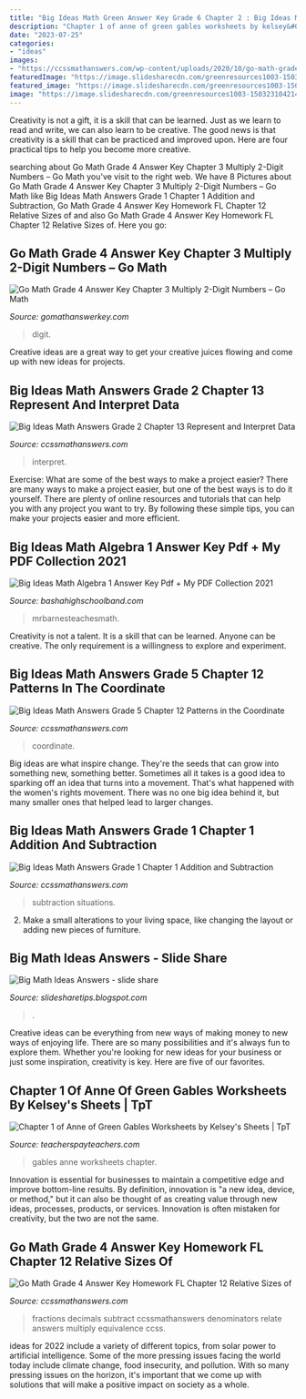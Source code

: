 ```yaml
---
title: "Big Ideas Math Green Answer Key Grade 6 Chapter 2 : Big Ideas Math Answers Grade 5 Chapter 12 Patterns In The Coordinate"
description: "Chapter 1 of anne of green gables worksheets by kelsey&#039;s sheets"
date: "2023-07-25"
categories:
- "ideas"
images:
- "https://ccssmathanswers.com/wp-content/uploads/2020/10/go-math-grade-4-chapter-12-relative-sizes-of-measurement-units-review-test-answer-key.jpeg"
featuredImage: "https://image.slidesharecdn.com/greenresources1003-150323104214-conversion-gate01/95/green-resources-1003-3-638.jpg?cb=1427125373"
featured_image: "https://image.slidesharecdn.com/greenresources1003-150323104214-conversion-gate01/95/green-resources-1003-3-638.jpg?cb=1427125373"
image: "https://image.slidesharecdn.com/greenresources1003-150323104214-conversion-gate01/95/green-resources-1003-3-638.jpg?cb=1427125373"
---
```



Creativity is not a gift, it is a skill that can be learned. Just as we learn to read and write, we can also learn to be creative. The good news is that creativity is a skill that can be practiced and improved upon. Here are four practical tips to help you become more creative.

	

		
searching about Go Math Grade 4 Answer Key Chapter 3 Multiply 2-Digit Numbers – Go Math you've visit to the right web. We have 8 Pictures about Go Math Grade 4 Answer Key Chapter 3 Multiply 2-Digit Numbers – Go Math like Big Ideas Math Answers Grade 1 Chapter 1 Addition and Subtraction, Go Math Grade 4 Answer Key Homework FL Chapter 12 Relative Sizes of and also Go Math Grade 4 Answer Key Homework FL Chapter 12 Relative Sizes of. Here you go:
		
    
## Go Math Grade 4 Answer Key Chapter 3 Multiply 2-Digit Numbers – Go Math

<img loading=lazy src="https://i0.wp.com/gomathanswerkey.com/wp-content/uploads/2020/07/Go-Math-Grade-4-Answer-Key-Chapter-3-Multiply-2-Digit-Numbers-1.png?resize=300%2C169&amp;ssl=1" onerror="this.onerror=null;this.src='https://tse1.mm.bing.net/th?id=OIP.9GbKny4iQdQSHetrIb-iFAAAAA&amp;pid=15.1';" alt="Go Math Grade 4 Answer Key Chapter 3 Multiply 2-Digit Numbers – Go Math">

_Source: gomathanswerkey.com_

>digit. 

	

Creative ideas are a great way to get your creative juices flowing and come up with new ideas for projects.

    
## Big Ideas Math Answers Grade 2 Chapter 13 Represent And Interpret Data

<img loading=lazy src="https://ccssmathanswers.com/wp-content/uploads/2020/12/Big-Ideas-Math-Solutions-Grade-2-Chapter-13-Represent-and-Interpret-Data-13.2-8-300x154.png" onerror="this.onerror=null;this.src='https://tse3.mm.bing.net/th?id=OIP.5Dh0OsY3GxBMVUH8iJVf5AAAAA&amp;pid=15.1';" alt="Big Ideas Math Answers Grade 2 Chapter 13 Represent and Interpret Data">

_Source: ccssmathanswers.com_

>interpret. 

	

Exercise: What are some of the best ways to make a project easier?
There are many ways to make a project easier, but one of the best ways is to do it yourself. There are plenty of online resources and tutorials that can help you with any project you want to try. By following these simple tips, you can make your projects easier and more efficient.

    
## Big Ideas Math Algebra 1 Answer Key Pdf + My PDF Collection 2021

<img loading=lazy src="http://mrbarnesteachesmath.weebly.com/uploads/3/8/3/6/38367127/4.2_bigideas_practicea.jpeg" onerror="this.onerror=null;this.src='https://tse1.mm.bing.net/th?id=OIP.1BKsiAIVruymVTFFb2ibKgHaJl&amp;pid=15.1';" alt="Big Ideas Math Algebra 1 Answer Key Pdf + My PDF Collection 2021">

_Source: bashahighschoolband.com_

>mrbarnesteachesmath. 

	

Creativity is not a talent. It is a skill that can be learned. Anyone can be creative. The only requirement is a willingness to explore and experiment.

    
## Big Ideas Math Answers Grade 5 Chapter 12 Patterns In The Coordinate

<img loading=lazy src="https://ccssmathanswers.com/wp-content/uploads/2020/12/Big-Ideas-Math-Answers-Grade-5-Chapter-12-Patterns-in-the-Coordinate-Plane-59-12.4.00-A1-1.png" onerror="this.onerror=null;this.src='https://tse1.mm.bing.net/th?id=OIP.xe1NGnQdeySLBCC3YTBZPQAAAA&amp;pid=15.1';" alt="Big Ideas Math Answers Grade 5 Chapter 12 Patterns in the Coordinate">

_Source: ccssmathanswers.com_

>coordinate. 

	

Big ideas are what inspire change. They're the seeds that can grow into something new, something better. Sometimes all it takes is a good idea to sparking off an idea that turns into a movement. That's what happened with the women's rights movement. There was no one big idea behind it, but many smaller ones that helped lead to larger changes.

    
## Big Ideas Math Answers Grade 1 Chapter 1 Addition And Subtraction

<img loading=lazy src="https://ccssmathanswers.com/wp-content/uploads/2021/01/Big-Ideas-Math-Answer-Key-Grade-1-Chapter-1-Addition-and-Subtraction-Situations-2.png" onerror="this.onerror=null;this.src='https://tse1.mm.bing.net/th?id=OIP.Iks2KP12dpTon32jfKZefwAAAA&amp;pid=15.1';" alt="Big Ideas Math Answers Grade 1 Chapter 1 Addition and Subtraction">

_Source: ccssmathanswers.com_

>subtraction situations. 

	

2. Make a small alterations to your living space, like changing the layout or adding new pieces of furniture. 

    
## Big Math Ideas Answers - Slide Share

<img loading=lazy src="https://image.slidesharecdn.com/greenresources1003-150323104214-conversion-gate01/95/green-resources-1003-3-638.jpg?cb=1427125373" onerror="this.onerror=null;this.src='https://tse4.mm.bing.net/th?id=OIP.KQ6ssjeqxhVozMLfykz-hwHaJl&amp;pid=15.1';" alt="Big Math Ideas Answers - slide share">

_Source: slidesharetips.blogspot.com_

>. 

	

Creative ideas can be everything from new ways of making money to new ways of enjoying life. There are so many possibilities and it's always fun to explore them. Whether you're looking for new ideas for your business or just some inspiration, creativity is key. Here are five of our favorites.

    
## Chapter 1 Of Anne Of Green Gables Worksheets By Kelsey&#039;s Sheets | TpT

<img loading=lazy src="https://ecdn.teacherspayteachers.com/thumbitem/Chapter-1-of-Anne-of-Green-Gables-Worksheets-1290880-1403625308/original-1290880-1.jpg" onerror="this.onerror=null;this.src='https://tse2.mm.bing.net/th?id=OIP.2aQYqpOWCZ8PMEGJYrhqXQAAAA&amp;pid=15.1';" alt="Chapter 1 of Anne of Green Gables Worksheets by Kelsey&#039;s Sheets | TpT">

_Source: teacherspayteachers.com_

>gables anne worksheets chapter. 

	

Innovation is essential for businesses to maintain a competitive edge and improve bottom-line results. By definition, innovation is "a new idea, device, or method," but it can also be thought of as creating value through new ideas, processes, products, or services. Innovation is often mistaken for creativity, but the two are not the same.

    
## Go Math Grade 4 Answer Key Homework FL Chapter 12 Relative Sizes Of

<img loading=lazy src="https://ccssmathanswers.com/wp-content/uploads/2020/10/go-math-grade-4-chapter-12-relative-sizes-of-measurement-units-review-test-answer-key.jpeg" onerror="this.onerror=null;this.src='https://tse2.mm.bing.net/th?id=OIP.RrieyQe8eFIdKIpg_w6DgAHaEK&amp;pid=15.1';" alt="Go Math Grade 4 Answer Key Homework FL Chapter 12 Relative Sizes of">

_Source: ccssmathanswers.com_

>fractions decimals subtract ccssmathanswers denominators relate answers multiply equivalence ccss. 

	

ideas for 2022 include a variety of different topics, from solar power to artificial intelligence. Some of the more pressing issues facing the world today include climate change, food insecurity, and pollution. With so many pressing issues on the horizon, it's important that we come up with solutions that will make a positive impact on society as a whole.

